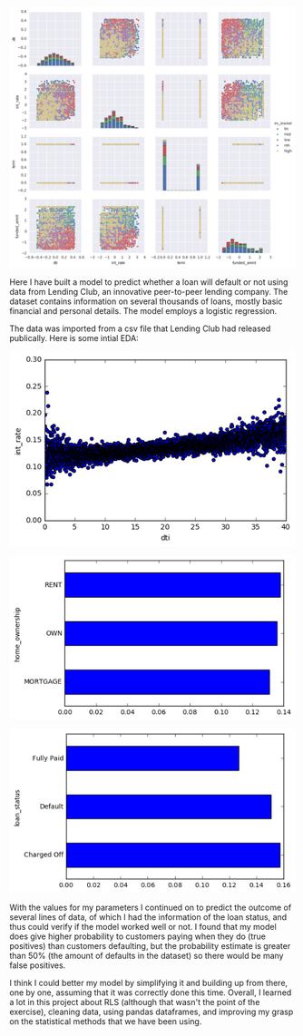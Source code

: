 ![PairPlot](/images/Unknown-16.png)

Here I have built a model to predict whether a loan will default or not using data from Lending Club, an innovative peer-to-peer lending company. The dataset contains information on several thousands of loans, mostly basic financial and personal details. The model employs a logistic regression. 

The data was imported from a csv file that Lending Club had released publically. Here is some intial EDA:

![PairPlot](/images/Unknown-15.png)

![PairPlot](/images/Unknown-14.png)

![PairPlot](/images/Unknown-13.png)

With the values for my parameters I continued on to predict the outcome of several lines of data, of which I had the information of the loan status, and thus could verify if the model worked well or not. I found that my model does give higher probability to customers paying when they do (true positives) than customers defaulting, but the probability estimate is greater than 50% (the amount of defaults in the dataset) so there would be many false positives. 

I think I could better my model by simplifying it and building up from there, one by one, assuming that it was correctly done this time. Overall, I learned a lot in this project about RLS (although that wasn't the point of the exercise), cleaning data, using pandas dataframes, and improving my grasp on the statistical methods that we have been using. 


